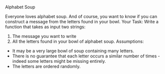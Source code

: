 Alphabet Soup

Everyone loves alphabet soup.  And of course, you want to know if you can construct a message from the letters found in your bowl. Your Task: Write a function that takes as input two strings:
1. The message you want to write
2. All the letters found in your bowl of alphabet soup.
Assumptions:
* It may be a very large bowl of soup containing many letters.
* There is no guarantee that each letter occurs a similar number of times - indeed some letters might be missing entirely.
* The letters are ordered randomly.

